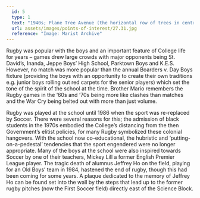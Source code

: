 ```yaml
---
  id: 5
  type: 1
  text: "1940s; Plane Tree Avenue (the horizontal row of trees in centre of picture) is still very young."
  url: assets/images/points-of-interest/27.31.jpg
  reference: "Image: Marist Archive"
---
```

Rugby was popular with the boys and an important feature of College life for years – games drew large crowds with major opponents being St. David’s, Inanda, Jeppe Boys’ High School, Parktown Boys and K.E.S.  However, no match was more popular than the annual Boarders v. Day Boys fixture (providing the boys with an opportunity to create their own traditions e.g. junior boys rolling out red carpets for the senior players) which set the tone of the spirit of the school at the time. Brother Mario remembers the Rugby games in the ‘60s and ‘70s being more like clashes than matches and the War Cry being belted out with more than just volume. 

Rugby was played at the school until 1986 when the sport was re-replaced by Soccer. There were several reasons for this; the admission of black students in the 1970s embodied the College’s distancing from the then Government’s elitist policies, for many Rugby symbolized these colonial hangovers. With the school now co-educational, the hubristic and ‘putting-on-a-pedestal’ tendencies that the sport engendered were no longer appropriate. Many of the boys at the school were also inspired towards Soccer by one of their teachers, Mickey Lill a former English Premier League player. The tragic death of alumnus Jeffrey Ho on the field, playing for an Old Boys’ team in 1984, hastened the end of rugby, though this had been coming for some years. A plaque dedicated to the memory of Jeffrey Ho can be found set into the wall by the steps that lead up to the former rugby pitches (now the First Soccer field) directly east of the Science Block.

